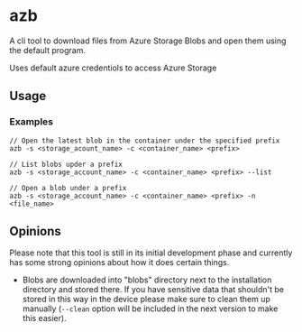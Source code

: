# azb
A cli tool to download files from Azure Storage Blobs and open them using the default program.

Uses default azure credentiols to access Azure Storage

## Usage


### Examples


```
// Open the latest blob in the container under the specified prefix
azb -s <storage_acount_name> -c <container_name> <prefix>
```

```
// List blobs upder a prefix
azb -s <storage_account_name> -c <container_name> <prefix> --list
```

```
// Open a blob under a prefix
azb -s <storage_account_name> -c <container_name> <prefix> -n <file_name>
```

## Opinions

Please note that this tool is still in its initial development phase and currently has some strong opinions about how it does certain things.

- Blobs are downloaded into "blobs" directory next to the installation directory and stored there. If you have sensitive data that shouldn't be stored in this way in the device please make sure to clean them up manually (`--clean` option will be included in the next version to make this easier).


